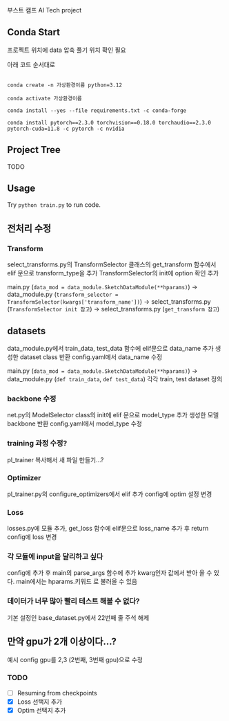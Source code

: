 부스트 캠프 AI Tech project


## Conda  Start

프로젝트 위치에 data 압축 풀기 
위치 확인 필요

아래 코드 순서대로 
```

conda create -n 가상환경이름 python=3.12

conda activate 가상환경이름

conda install --yes --file requirements.txt -c conda-forge

conda install pytorch==2.3.0 torchvision==0.18.0 torchaudio==2.3.0 pytorch-cuda=11.8 -c pytorch -c nvidia

```

## Project Tree
TODO 

## Usage
Try `python train.py` to run code.



## 전처리 수정
### Transform
select_transforms.py의 TransformSelector 클래스의
get_transform 함수에서 elif 문으로 transform_type을 추가
TransformSelector의 init에 option 확인 추가 


main.py (`data_mod = data_module.SketchDataModule(**hparams)`) 
-> data_module.py (`transform_selector = TransformSelector(kwargs['transform_name'])`)
-> select_transforms.py (`TransformSelector init 참고`)
-> select_transforms.py (`get_transform 참고`)

## datasets 
data_module.py에서 train_data, test_data 함수에 elif문으로 data_name 추가
생성한 dataset class 반환 
config.yaml에서 data_name 수정 

main.py (`data_mod = data_module.SketchDataModule(**hparams)`) 
-> data_module.py (`def train_data`, `def test_data`) 각각 train, test dataset 정의 


### backbone 수정 
net.py의 ModelSelector class의 init에 elif 문으로 model_type 추가 
생성한 모델 backbone 반환 
config.yaml에서 model_type 수정


### training 과정 수정?
pl_trainer 복사해서 새 파일 만들기...?



### Optimizer 
pl_trainer.py의 configure_optimizers에서 elif 추가 
config에 optim 설정 변경 


### Loss
losses.py에 모듈 추가, get_loss 함수에 elif문으로 loss_name 추가 후 return
config에 loss 변경


### 각 모듈에 input을 달리하고 싶다 
config에 추가 후 main의 parse_args 함수에 추가 
kwarg인자 값에서 받아 올 수 있다.
main에서는 hparams.키워드 로 불러올 수 있음 



### 데이터가 너무 많아 빨리 테스트 해볼 수 없다?
기본 설정인 base_dataset.py에서 22번째 줄 주석 해제 
 

## 만약 gpu가 2개 이상이다...? 
예시 config gpu를 2,3 (2번째, 3번째 gpu)으로 수정



### TODO
- [ ] Resuming from checkpoints
- [X] Loss 선택지 추가
- [X] Optim 선택지 추가 

